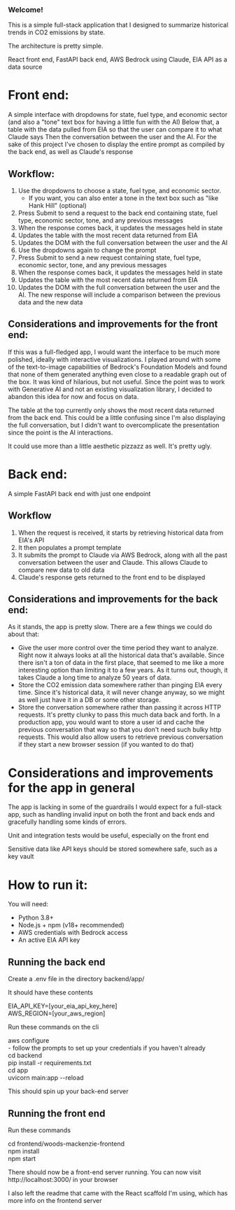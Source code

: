 ### Welcome!

This is a simple full-stack application that I designed to summarize historical trends in CO2 emissions by state. 

The architecture is pretty simple.

React front end, 
FastAPI back end, 
AWS Bedrock using Claude, 
EIA API as a data source


# Front end:
A simple interface with dropdowns for state, fuel type, and economic sector (and also a "tone" text box for having a little fun with the AI)
Below that, a table with the data pulled from EIA so that the user can compare it to what Claude says
Then the conversation between the user and the AI. For the sake of this project I've chosen to display the entire prompt as compiled by the back end, as well as Claude's response

## Workflow:
1. Use the dropdowns to choose a state, fuel type, and economic sector. 
    - If you want, you can also enter a tone in the text box such as "like Hank Hill" (optional)
2. Press Submit to send a request to the back end containing state, fuel type, economic sector, tone, and any previous messages
3. When the response comes back, it updates the messages held in state
4. Updates the table with the most recent data returned from EIA
5. Updates the DOM with the full conversation between the user and the AI
6. Use the dropdowns again to change the prompt
7. Press Submit to send a new request containing state, fuel type, economic sector, tone, and any previous messages
3. When the response comes back, it updates the messages held in state
4. Updates the table with the most recent data returned from EIA
5. Updates the DOM with the full conversation between the user and the AI. The new response will include a comparison between the previous data and the new data

## Considerations and improvements for the front end:
If this was a full-fledged app, I would want the interface to be much more polished, ideally with interactive visualizations. I played around with some of the text-to-image capabilities of Bedrock's Foundation Models and found that none of them generated anything even close to a readable graph out of the box. It was kind of hilarious, but not useful. Since the point was to work with Generative AI and not an existing visualization library, I decided to abandon this idea for now and focus on data.

The table at the top currently only shows the most recent data returned from the back end. This could be a little confusing since I'm also displaying the full conversation, but I didn't want to overcomplicate the presentation since the point is the AI interactions.

It could use more than a little aesthetic pizzazz as well. It's pretty ugly.


# Back end:
A simple FastAPI back end with just one endpoint

## Workflow
1. When the request is received, it starts by retrieving historical data from EIA's API
2. It then populates a prompt template
3. It submits the prompt to Claude via AWS Bedrock, along with all the past conversation between the user and Claude. This allows Claude to compare new data to old data
3. Claude's response gets returned to the front end to be displayed

## Considerations and improvements for the back end:
As it stands, the app is pretty slow. There are a few things we could do about that:

- Give the user more control over the time period they want to analyze. Right now it always looks at all the historical data that's available. Since there isn't a ton of data in the first place, that seemed to me like a more interesting option than limiting it to a few years. As it turns out, though, it takes Claude a long time to analyze 50 years of data.
- Store the CO2 emission data somewhere rather than pinging EIA every time. Since it's historical data, it will never change anyway, so we might as well just have it in a DB or some other storage.
- Store the conversation somewhere rather than passing it across HTTP requests. It's pretty clunky to pass this much data back and forth. In a production app, you would want to store a user id and cache the previous conversation that way so that you don't need such bulky http requests. This would also allow users to retrieve previous conversation if they start a new browser session (if you wanted to do that)


# Considerations and improvements for the app in general

The app is lacking in some of the guardrails I would expect for a full-stack app, such as handling invalid input on both the front and back ends and gracefully handling some kinds of errors. 

Unit and integration tests would be useful, especially on the front end

Sensitive data like API keys should be stored somewhere safe, such as a key vault


# How to run it:

You will need:

- Python 3.8+
- Node.js + npm (v18+ recommended)
- AWS credentials with Bedrock access
- An active EIA API key

## Running the back end
Create a .env file in the directory backend/app/

It should have these contents

EIA_API_KEY=[your_eia_api_key_here]  
AWS_REGION=[your_aws_region]


Run these commands on the cli

aws configure  
    - follow the prompts to set up your credentials if you haven't already  
cd backend  
pip install -r requirements.txt  
cd app  
uvicorn main:app --reload  

This should spin up your back-end server

## Running the front end
Run these commands 

cd frontend/woods-mackenzie-frontend  
npm install  
npm start

There should now be a front-end server running. You can now visit http://localhost:3000/ in your browser

I also left the readme that came with the React scaffold I'm using, which has more info on the frontend server